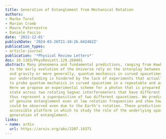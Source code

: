 ```yaml
---
title: Generation of Entanglement from Mechanical Rotation
authors:
- Marko Toroš
- Marion Cromb
- Mauro Paternostro
- Daniele Faccio
date: '2022-12-01'
publishDate: '2024-03-26T21:10:26.842482Z'
publication_types:
- article-journal
publication: '*Physical Review Letters*'
doi: 10.1103/PhysRevLett.129.260401
abstract: Many phenomena and fundamental predictions, ranging from Hawking radiation
  to the early evolution of the Universe rely on the interplay between quantum mechanics
  and gravity or more generally, quantum mechanics in curved spacetimes. However,
  our understanding is hindered by the lack of experiments that actually allow us
  to probe quantum mechanics in curved spacetime in a repeatable and accessible way.
  Here we propose an experimental scheme for a photon that is prepared in a path superposition
  state across two rotating Sagnac interferometers that have different diameters and
  thus represent a superposition of two different spacetimes. We predict the generation
  of genuine entanglement even at low rotation frequencies and show how these effects
  could be observed even due to the Earth's rotation. These predictions provide an
  accessible platform in which to study the role of the underlying spacetime in the
  generation of entanglement.
links:
- name: arXiv
  url: https://arxiv.org/abs/2207.14371
---
```

